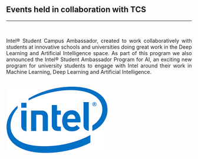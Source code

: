 ## Events held in collaboration with TCS
---
<br/>
<p align = justify>
Intel® Student Campus Ambassador, created to work collaboratively with students at innovative schools and universities doing great work in the Deep Learning and Artificial Intelligence space. As part of this program we also announced the Intel® Student Ambassador Program for AI, an exciting new program for university students to engage with Intel around their work in Machine Learning, Deep Learning and Artificial Intelligence.

\
![intel](Images/intel.png)
</p>